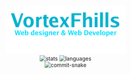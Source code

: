 <p align="center">
  <img src="images/title.png" alt="title"> <br/>
  <img src="https://github-readme-stats.vercel.app/api?username=VortexFhills&hide_border=true&theme=github_dark&hide_title=true" alt="stats">
  <img src="https://github-readme-stats.vercel.app/api/top-langs/?username=VortexFhills&layout=compact&theme=github_dark&hide_border=true&hide_title=true" alt="languages"> <br/>
  <img src="https://github.com/VortexFhills/VortexFhills/blob/output/github-contribution-grid-snake.svg" alt="commit-snake">
<p>
